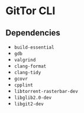 # GitTor CLI

## Dependencies
- `build-essential`
- `gdb`
- `valgrind`
- `clang-format`
- `clang-tidy`
- `gcovr`
- `cpplint`
- `libtorrent-rasterbar-dev`
- `libglib2.0-dev`
- `libgit2-dev`
